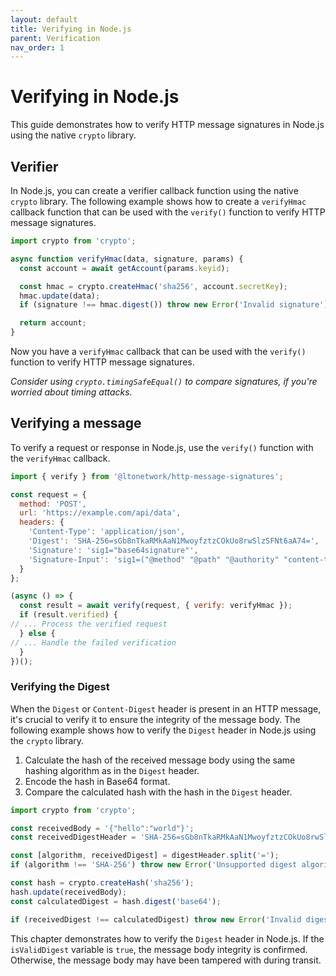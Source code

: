 ```yaml
---
layout: default
title: Verifying in Node.js
parent: Verification
nav_order: 1
---
```


# Verifying in Node.js

This guide demonstrates how to verify HTTP message signatures in Node.js using the native `crypto` library.

## Verifier

In Node.js, you can create a verifier callback function using the native `crypto` library. The following example shows
how to create a `verifyHmac` callback function that can be used with the `verify()` function to verify HTTP message
signatures.

```javascript
import crypto from 'crypto';

async function verifyHmac(data, signature, params) {
  const account = await getAccount(params.keyid);

  const hmac = crypto.createHmac('sha256', account.secretKey);
  hmac.update(data);
  if (signature !== hmac.digest()) throw new Error('Invalid signature');

  return account;
}
```

Now you have a `verifyHmac` callback that can be used with the `verify()` function to verify HTTP message signatures.

_Consider using `crypto.timingSafeEqual()` to compare signatures, if you're worried about timing attacks._

## Verifying a message

To verify a request or response in Node.js, use the `verify()` function with the `verifyHmac` callback.

```javascript
import { verify } from '@ltonetwork/http-message-signatures';

const request = {
  method: 'POST',
  url: 'https://example.com/api/data',
  headers: {
    'Content-Type': 'application/json',
    'Digest': 'SHA-256=sGb8nTkaRMkAaN1MwoyfztzCOkUo8rwSlzSFNt6aA74=',
    'Signature': 'sig1="base64signature"',
    'Signature-Input': 'sig1=("@method" "@path" "@authority" "content-type" "digest");created=1618884475;keyid="test-key";alg="hmac-sha256"'
  }
};

(async () => {
  const result = await verify(request, { verify: verifyHmac });
  if (result.verified) {
// ... Process the verified request
  } else {
// ... Handle the failed verification
  }
})();
```

### Verifying the Digest

When the `Digest` or `Content-Digest` header is present in an HTTP message, it's crucial to verify it to ensure the
integrity of the message body. The following example shows how to verify the `Digest` header in Node.js using the
`crypto` library.

1. Calculate the hash of the received message body using the same hashing algorithm as in the `Digest` header.
2. Encode the hash in Base64 format.
3. Compare the calculated hash with the hash in the `Digest` header.

```javascript
import crypto from 'crypto';

const receivedBody = '{"hello":"world"}';
const receivedDigestHeader = 'SHA-256=sGb8nTkaRMkAaN1MwoyfztzCOkUo8rwSlzSFNt6aA74=';

const [algorithm, receivedDigest] = digestHeader.split('=');
if (algorithm !== 'SHA-256') throw new Error('Unsupported digest algorithm');

const hash = crypto.createHash('sha256');
hash.update(receivedBody);
const calculatedDigest = hash.digest('base64');

if (receivedDigest !== calculatedDigest) throw new Error('Invalid digest');
```

This chapter demonstrates how to verify the `Digest` header in Node.js. If the `isValidDigest` variable is `true`, the
message body integrity is confirmed. Otherwise, the message body may have been tampered with during transit.
